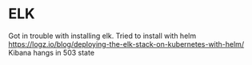 # ELK

Got in trouble with installing elk.
Tried to install with helm https://logz.io/blog/deploying-the-elk-stack-on-kubernetes-with-helm/
Kibana hangs in 503 state
